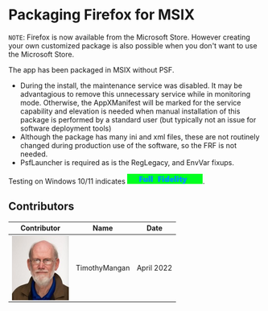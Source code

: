 # Packaging Firefox for MSIX

`NOTE`: Firefox is now available from the Microsoft Store.  However creating your own customized package is also possible when you don't want to use the Microsoft Store.

The app has been packaged in MSIX without PSF.
* During the install, the maintenance service was disabled.  It may be advantagious to remove this unnecessary service while in monitoring mode.  Otherwise, the AppXManifest will be marked for the service capability and elevation is needed when manual installation of this package is performed by a standard user (but typically not an issue for software deployment tools)
* Although the package has many ini and xml files, these are not routinely changed during production use of the software, so the FRF is not needed.
* PsfLauncher is required as is the RegLegacy, and EnvVar fixups.


Testing on Windows 10/11 indicates [<img src="/media/CatFullFidelity.png" alt="Full Fidelity" />](/media/CatFullFidelity.png).  



## Contributors

| Contributor | Name | Date |
|----|----|----|
| [<img src="/media/Contributors/TimMangan.jpg" align="left" Height="128" />](/media/Contributors/TimMangan.jpg) | TimothyMangan | April 2022 |

